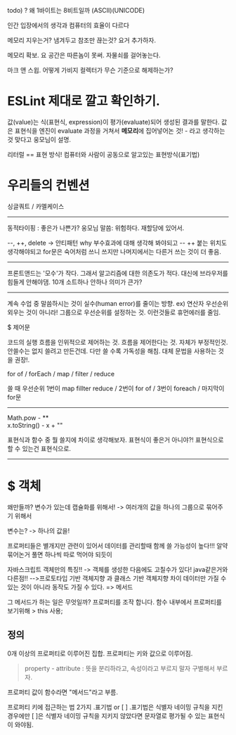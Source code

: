todo)
? 왜 1바이트는 8비트일까
(ASCII)(UNICODE)

인간 입장에서의 생각과 컴퓨터의 효율이 다르다

메모리 지우는거? 냄겨두고 참조만 끊는것? 요거 추가하자.

메모리 확보. 요 공간은 따른놈이 못써. 자물쇠를 걸어놓는다.

마크 앤 스윕. 어떻게 가비지 컬렉터가 무슨 기준으로 해제하는가?

# ESLint 제대로 깔고 확인하기.

값(value)는 식(표현식, expression)이 평가(evaluate)되어 생성된 결과를 말한다.
값은 표현식을 엔진이 evaluate 과정을 거쳐서 **메모리**에 집어넣어논 것! - 라고 생각하는 것 맞다고 웅모님이 설명.

리터럴 == 표현 방식! 컴퓨터와 사람이 공동으로 알고있는 표현방식(표기법)

# 우리들의 컨벤션

싱글쿼트 / 카멜케이스

---

동적타이핑 : 좋은가 나쁜가?
웅모님 말씀: 위험하다. 재할당에 있어서.

--, ++, delete -> 안티패턴
why 부수효과에 대해 생각해 봐야되고 -- ++ 붙는 위치도 생각해야되고
for문은 숙어처럼 쓰니 쓰지만 나머지에서는 다른거 쓰는 것이 더 좋음.

---

프론트앤드는 '모수'가 작다.
그래서 알고리즘에 대한 의존도가 적다.
대신에 브라우저를 힘들게 안해야댐. 10개 소트하나 안하나 의미가 큰가?

---

계속 수업 중 말씀하시는 것이 실수(human error)를 줄이는 방향.
ex) 연산자 우선순위 외우는 것이 아니라! 그룹으로 우선순위를 설정하는 것.
이런것들로 휴먼에러를 줄임.

$ 제어문

코드의 실행 흐름을 인위적으로 제어하는 것.
흐름을 제어한다는 것. 자체가 부정적인것.
안쓸수는 없지 쓸려고 만든건데. 다만 쓸 수록 가독성을 해침.
대체 문법을 사용하는 것을 권장!.

for of / forEach / map / filter / reduce

쓸 때 우선순위 1번이 map fillter reduce / 2번이 for of / 3번이 foreach / 마지막이 for문

---

Math.pow - \*\*\
x.toString() - x + ""

표현식과 함수 중 뭘 쓸지에 차이로 생각해보자.
표현식이 좋은거 아니야?! 표현식으로 할 수 있는건 표현식으로.

---

# $ 객체

왜만들까? 변수가 있는데
캡슐화를 위해서! -> 여러개의 값을 하나의 그룹으로 묶어주기 위해서

변수는? -> 하나의 값을!

프로퍼티들은 별개지만 관련이 있어서 데이터를 관리할때 함께 쓸 가능성이 높다!!! 알약 묶어논거 풀면 하나씩 따로 먹어야 되듯이

자바스크립트 객체만의 특징!! -> 객체를 생성한 다음에도 고칠수가 있다!
java같은거와 다른점!!
-->프로토타입 기반 객체지향 과 클래스 기반 객체지향 차이
데이터만 가질 수 있는 것이 아니라 동작도 가질 수 있다. => 메서드

그 메서드가 하는 일은 무엇일까?
프로퍼티를 조작 합니다.
함수 내부에서 프로퍼티를 보기위해 > this 사용;

## 정의

0개 이상의 프로퍼티로 이루어진 집합.
프로퍼티는 키와 값으로 이루어짐.

> property - attribute : 뜻을 분리하라고, 속성이라고 부르지 말자 구별해서 부르자.

프로퍼티 값이 함수라면 "메서드"라고 부름.

프로퍼티 키에 접근하는 법 2가지
.표기법 or [ ]
.표기법은 식별자 네이밍 규칙을 지킨 경우에만
[ ]은 식별자 네이밍 규칙을 지키지 않았다면 문자열로 평가될 수 있는 표현식이 와야됨.

